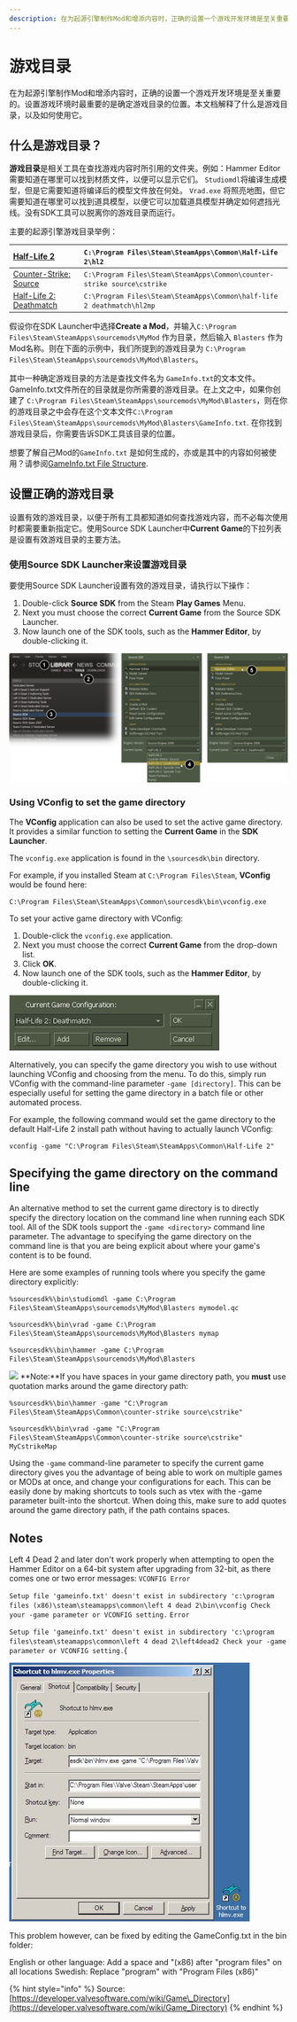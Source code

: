```yaml
---
description: 在为起源引擎制作Mod和增添内容时，正确的设置一个游戏开发环境是至关重要的。
---
```


# 游戏目录

在为起源引擎制作Mod和增添内容时，正确的设置一个游戏开发环境是至关重要的。设置游戏环境时最重要的是确定游戏目录的位置。本文档解释了什么是游戏目录，以及如何使用它。

## 什么是游戏目录？

**游戏目录**是相关工具在查找游戏内容时所引用的文件夹。例如：Hammer Editor需要知道在哪里可以找到材质文件，以便可以显示它们。 `Studiomdl`将编译生成模型，但是它需要知道将编译后的模型文件放在何处。 `Vrad.exe` 将照亮地图，但它需要知道在哪里可以找到道具模型，以便它可以加载道具模型并确定如何遮挡光线。没有SDK工具可以脱离你的游戏目录而运行。

主要的起源引擎游戏目录举例：

| [Half-Life 2](https://developer.valvesoftware.com/wiki/Half-Life_2) | `C:\Program Files\Steam\SteamApps\Common\Half-Life 2\hl2` |
| :--- | :--- |
| [Counter-Strike: Source](https://developer.valvesoftware.com/wiki/Counter-Strike:_Source) | `C:\Program Files\Steam\SteamApps\Common\counter-strike source\cstrike` |
| [Half-Life 2: Deathmatch](https://developer.valvesoftware.com/wiki/Half-Life_2:_Deathmatch) | `C:\Program Files\Steam\SteamApps\Common\half-life 2 deathmatch\hl2mp` |

 假设你在SDK Launcher中选择**Create a Mod**，并输入`C:\Program Files\Steam\SteamApps\sourcemods\MyMod` 作为目录，然后输入 `Blasters` 作为Mod名称。则在下面的示例中，我们所提到的游戏目录为 `C:\Program Files\Steam\SteamApps\sourcemods\MyMod\Blasters`。

其中一种确定游戏目录的方法是查找文件名为 `GameInfo.txt`的文本文件。GameInfo.txt文件所在的目录就是你所需要的游戏目录。在上文之中，如果你创建了 `C:\Program Files\Steam\SteamApps\sourcemods\MyMod\Blasters`，则在你的游戏目录之中会存在这个文本文件`C:\Program Files\Steam\SteamApps\sourcemods\MyMod\Blasters\GameInfo.txt`. 在你找到游戏目录后，你需要告诉SDK工具该目录的位置。

想要了解自己Mod的`GameInfo.txt` 是如何生成的，亦或是其中的内容如何被使用？请参阅[GameInfo.txt File Structure](https://developer.valvesoftware.com/wiki/The_GameInfo.txt_File_Structure).

## 设置正确的游戏目录

设置有效的游戏目录，以便于所有工具都知道如何查找游戏内容，而不必每次使用时都需要重新指定它。使用Source SDK Launcher中**Current Game**的下拉列表是设置有效游戏目录的主要方法。

### 使用Source SDK Launcher来设置游戏目录

要使用Source SDK Launcher设置有效的游戏目录，请执行以下操作：

1. Double-click **Source SDK** from the Steam **Play Games** Menu.
2. Next you must choose the correct **Current Game** from the Source SDK Launcher.
3. Now launch one of the SDK tools, such as the **Hammer Editor**, by double-clicking it.

![](../../../../.gitbook/assets/game_config_set.png)



### Using VConfig to set the game directory

The **VConfig** application can also be used to set the active game directory. It provides a similar function to setting the **Current Game** in the **SDK Launcher**.

The `vconfig.exe` application is found in the `\sourcesdk\bin` directory.

For example, if you installed Steam at `C:\Program Files\Steam`, **VConfig** would be found here:

```text
C:\Program Files\Steam\SteamApps\Common\sourcesdk\bin\vconfig.exe
```

To set your active game directory with VConfig:

1. Double-click the `vconfig.exe` application.
2. Next you must choose the correct **Current Game** from the drop-down list.
3. Click **OK**.
4. Now launch one of the SDK tools, such as the **Hammer Editor**, by double-clicking it.

![](../../../../.gitbook/assets/game_vconfig_1.jpg)

Alternatively, you can specify the game directory you wish to use without launching VConfig and choosing from the menu. To do this, simply run VConfig with the command-line parameter `-game [directory]`. This can be especially useful for setting the game directory in a batch file or other automated process.

For example, the following command would set the game directory to the default Half-Life 2 install path without having to actually launch VConfig:

```text
vconfig -game "C:\Program Files\Steam\SteamApps\Common\Half-Life 2"
```

## Specifying the game directory on the command line

An alternative method to set the current game directory is to directly specify the directory location on the command line when running each SDK tool. All of the SDK tools support the `-game <directory>` command line parameter. The advantage to specifying the game directory on the command line is that you are being explicit about where your game's content is to be found.

Here are some examples of running tools where you specify the game directory explicitly:

```text
%sourcesdk%\bin\studiomdl -game C:\Program Files\Steam\SteamApps\sourcemods\MyMod\Blasters mymodel.qc
```

```text
%sourcesdk%\bin\vrad -game C:\Program Files\Steam\SteamApps\sourcemods\MyMod\Blasters mymap
```

```text
%sourcesdk%\bin\hammer -game C:\Program Files\Steam\SteamApps\sourcemods\MyMod\Blasters
```

![](https://developer.valvesoftware.com/w/images/c/cc/Note.png) **Note:**If you have spaces in your game directory path, you **must** use quotation marks around the game directory path:

```text
%sourcesdk%\bin\hammer -game "C:\Program Files\Steam\SteamApps\Common\counter-strike source\cstrike"
```

```text
%sourcesdk%\bin\vrad -game "C:\Program Files\Steam\SteamApps\Common\counter-strike source\cstrike" MyCstrikeMap
```

Using the `-game` command-line parameter to specify the current game directory gives you the advantage of being able to work on multiple games or MODs at once, and change your configurations for each. This can be easily done by making shortcuts to tools such as vtex with the -game parameter built-into the shortcut. When doing this, make sure to add quotes around the game directory path, if the path contains spaces.

## Notes

Left 4 Dead 2 and later don't work properly when attempting to open the Hammer Editor on a 64-bit system after upgrading from 32-bit, as there comes one or two error messages: `VCONFIG Error`

`Setup file 'gameinfo.txt' doesn't exist in subdirectory 'c:\program files (x86)\steam\steamapps\common\left 4 dead 2\bin\vconfig Check your -game parameter or VCONFIG setting.` `Error`

`Setup file 'gameinfo.txt' doesn't exist in subdirectory 'c:\program files\steam\steamapps\common\left 4 dead 2\left4dead2 Check your -game parameter or VCONFIG setting.`{

![](../../../../.gitbook/assets/game_shortcut.jpg)

This problem however, can be fixed by editing the GameConfig.txt in the bin folder:

English or other language: Add a space and "\(x86\) after "program files" on all locations Swedish: Replace "program" with "Program Files \(x86\)"

{% hint style="info" %}
Source: [https://developer.valvesoftware.com/wiki/Game\_Directory](https://developer.valvesoftware.com/wiki/Game_Directory)
{% endhint %}

